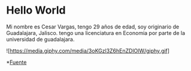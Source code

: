 # Hello World
Mi nombre es Cesar Vargas, tengo 29 años de edad, soy originario de Guadalajara, Jalisco.
tengo una licenciatura en Economia por parte de la universidad de guadalajara.

![https://media.giphy.com/media/3oKGzl3Z6hEnZDlOlW/giphy.gif]

*[Fuente](https://media.giphy.com/media/3oKGzl3Z6hEnZDlOlW/giphy.gif)
